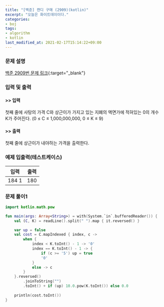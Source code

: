 ```yaml
---
title: "[백준] 캔디 구매 (2909)(kotlin)"
excerpt: "오늘은 화이트데이이다."
categories:
- boj
tags:
- algorithm
- kotlin
last_modified_at: 2021-02-17T15:14:22+09:00
---
```



### 문제 설명
[백준 2909번 문제 링크](https://www.acmicpc.net/problem/2909#description){:target="_blank"}




### 입력 및 출력
#### >> 입력
첫째 줄에 사탕의 가격 C와 상근이가 가지고 있는 지폐의 액면가에 적혀있는 0의 개수 K가 주어진다. (0 ≤ C ≤ 1,000,000,000, 0 ≤ K ≤ 9)



#### >> 출력
첫째 줄에 상근이가 내야하는 가격을 출력한다.





### 예제 입출력(테스트케이스)


|입력|출력|
|-----|------|
|184 1|180|




### 문제 풀이1
```kotlin
import kotlin.math.pow

fun main(args: Array<String>) = with(System.`in`.bufferedReader()) {
    val (C, K) = readLine().split(" ").map { it.reversed() }

    var up = false
    val cost = C.mapIndexed { index, c ->
        when {
            index < K.toInt() - 1 -> '0'
            index == K.toInt() - 1 -> {
                if (c >= '5') up = true
                '0'
            }
            else -> c
        }
    }.reversed()
        .joinToString("")
        .toInt() + if (up) 10.0.pow(K.toInt()) else 0.0
    
    println(cost.toInt())
}
```